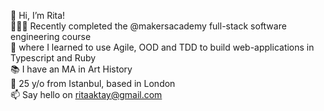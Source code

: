 👋 Hi, I’m Rita!\
👩🏻‍💻 Recently completed the @makersacademy full-stack software engineering course\
🌱 where I learned to use Agile, OOD and TDD to build web-applications in Typescript and Ruby\
📚 I have an MA in Art History\
🚶 25 y/o from Istanbul, based in London\
📫 Say hello on ritaaktay@gmail.com


